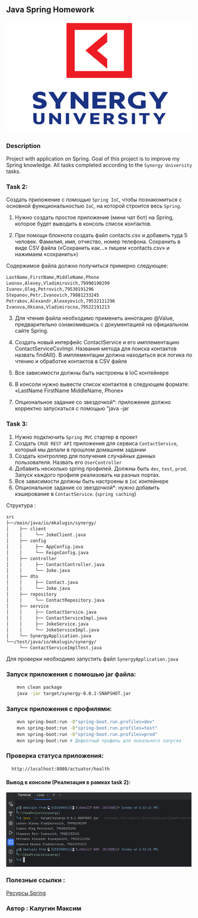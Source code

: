 ## Java Spring Homework

<img src="images/synergy_title_image.png" width="500" height="300">

### Description

Project with application on Spring. Goal of this
project is to improve my Spring knowledge.
All tasks completed according to the `Synergy University`
tasks.

### Task 2:

Создать приложение с помощью `Spring IoC`, чтобы 
познакомиться с основной функциональностью `IoC`, 
на которой строится весь `Spring`.

1) Нужно создать простое приложение (мини чат бот) на Spring,
которое будет выводить в консоль список контактов.

2) При помощи блокнота создать файл contacts.csv и
добавить туда 5 человек. Фамилия, имя, отчество, номер
телефона. Сохранить в виде CSV файла («Сохранить как…»
пишем «contacts.csv» и нажимаем «сохранить»)

Содержимое файла должно получиться примерно следующее:

```text
LastName,FirstName,MiddleName,Phone
Leonov,Alexey,Vladimirovich,79990190299
Ivanov,Oleg,Petrovich,79530191296
Stepanov,Petr,Ivanovich,79881233245
Petrakov,Alexandr,Alexeyevich,79532111296
Ivanova,Oksana,Vladimirocna,79522191213
```

3) Для чтения файла необходимо применить аннотацию @Value,
предварительно ознакомившись с документацией на официальном
сайте Spring.

4) Создать новый интерфейс ContactService и его имплементацию
ContactServiceCsvImpl. Названия метода для поиска контактов
назвать findAll(). В имплементации должна находиться вся логика
по чтению и обработке контактов в CSV файле

5) Все зависимости должны быть настроены в IoC контейнере

6) В консоли нужно вывести список контактов в следующем
формате: «LastName FirstName MiddleName, Phone»

7) Опциональное задание со звездочкой*: приложение
должно корректно запускаться с помощью "java -jar

### Task 3:

1) Нужно подключить `Spring MVC` стартер в проект
2) Создать `CRUD REST API` приложения для сервиса `ContactService`,
который мы делали в прошлом домашнем задании
3) Создать контроллер для получения случайных данных
пользователя. Назвать его `UserController`
4) Добавить несколько spring профилей. Должны быть `dev`, `test`, `prod`.
Запуск каждого профиля реализовать на разных портах.
5) Все зависимости должны быть настроены в `IoC` контейнере
6) Опциональное задание со звездочкой*: нужно
добавить кэширование в `ContactService`. (`spring caching`)

Структура :

```text
src
├──/main/java/io/mkalugin/synergy/
│    ├── client
│    │     └── JokeClient.java
│    ├── config
│    │     ├── AppConfig.java
│    │     └── FeignConfig.java
│    ├── controller  
│    │     ├── ContactController.java
│    │     └── Joke.java
│    ├── dto
│    │     ├── Contact.java
│    │     └── Joke.java
│    ├── repository
│    │     └── ContactRepository.java 
│    ├── service
│    │     ├── ContactService.java
│    │     ├── ContactServiceImpl.java 
│    │     ├── JokeService.java
│    │     └── JokeServiceImpl.java    
│    └── SynergyApplication.java
└──/test/java/io/mkalugin/synergy/
     └── ContactServiceImplTest.java
```

Для проверки необходимо запустить файл 
`SynergyApplication.java`

### Запуск приложения с помошью jar файла:

```bash
    mvn clean package
    java -jar target/synergy-0.0.1-SNAPSHOT.jar
```

### Запуск приложения с профилями:

```bash
    mvn spring-boot:run -D"spring-boot.run.profiles=dev"
    mvn spring-boot:run -D"spring-boot.run.profiles=test"
    mvn spring-boot:run -D"spring-boot.run.profiles=prod"
    mvn spring-boot:run # Дефолтный профиль для локального запуска
```

### Проверка статуса приложения:

```bash
  http://localhost:8080/actuator/health
```

#### Вывод в консоли (Реализация в рамках task 2):
<img src='images/13.07_screen_jar_file.png' width=500 height=200>

### Полезные ссылки :

[Ресурсы Spring](https://docs.spring.io/spring-framework/reference/core/resources.html)

### Автор : Калугин Максим